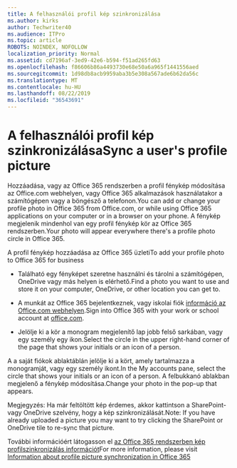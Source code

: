 ```yaml
---
title: A felhasználói profil kép szinkronizálása
ms.author: kirks
author: Techwriter40
ms.audience: ITPro
ms.topic: article
ROBOTS: NOINDEX, NOFOLLOW
localization_priority: Normal
ms.assetid: cd7196af-3ed9-42e6-b594-f51ad265fd63
ms.openlocfilehash: f86606b86a4493730e68e50a6a965f1441556aed
ms.sourcegitcommit: 1d98db8acb9959aba3b5e308a567ade6b62da56c
ms.translationtype: MT
ms.contentlocale: hu-HU
ms.lasthandoff: 08/22/2019
ms.locfileid: "36543691"
---
```

# <a name="sync-a-users-profile-picture"></a><span data-ttu-id="1dc80-102">A felhasználói profil kép szinkronizálása</span><span class="sxs-lookup"><span data-stu-id="1dc80-102">Sync a user's profile picture</span></span>

<span data-ttu-id="1dc80-103">Hozzáadása, vagy az Office 365 rendszerben a profil fénykép módosítása az Office.com webhelyen, vagy Office 365 alkalmazások használatakor a számítógépen vagy a böngésző a telefonon.</span><span class="sxs-lookup"><span data-stu-id="1dc80-103">You can add or change your profile photo in Office 365 from Office.com, or while using Office 365 applications on your computer or in a browser on your phone.</span></span> <span data-ttu-id="1dc80-104">A fénykép megjelenik mindenhol van egy profil fénykép kör az Office 365 rendszerben.</span><span class="sxs-lookup"><span data-stu-id="1dc80-104">Your photo will appear everywhere there's a profile photo circle in Office 365.</span></span>

<span data-ttu-id="1dc80-105">A profil fénykép hozzáadása az Office 365 üzleti</span><span class="sxs-lookup"><span data-stu-id="1dc80-105">To add your profile photo to Office 365 for business</span></span>

- <span data-ttu-id="1dc80-106">Található egy fényképet szeretne használni és tárolni a számítógépen, OneDrive vagy más helyen is elérhető.</span><span class="sxs-lookup"><span data-stu-id="1dc80-106">Find a photo you want to use and store it on your computer, OneDrive, or other location you can get to.</span></span>

- <span data-ttu-id="1dc80-107">A munkát az Office 365 bejelentkeznek, vagy iskolai fiók [információ az Office.com webhelyen](http://www.office.com).</span><span class="sxs-lookup"><span data-stu-id="1dc80-107">Sign into Office 365 with your work or school account at [office.com](http://www.office.com).</span></span>

- <span data-ttu-id="1dc80-108">Jelölje ki a kör a monogram megjelenítő lap jobb felső sarkában, vagy egy személy egy ikon.</span><span class="sxs-lookup"><span data-stu-id="1dc80-108">Select the circle in the upper right-hand corner of the page that shows your initials or an icon of a person.</span></span>

<span data-ttu-id="1dc80-109">A a saját fiókok ablaktáblán jelölje ki a kört, amely tartalmazza a monogramját, vagy egy személy ikont.</span><span class="sxs-lookup"><span data-stu-id="1dc80-109">In the My accounts pane, select the circle that shows your initials or an icon of a person.</span></span> <span data-ttu-id="1dc80-110">A felbukkanó ablakban megjelenő a fénykép módosítása.</span><span class="sxs-lookup"><span data-stu-id="1dc80-110">Change your photo in the pop-up that appears.</span></span>

<span data-ttu-id="1dc80-111">Megjegyzés: Ha már feltöltött kép érdemes, akkor kattintson a SharePoint- vagy OneDrive szelvény, hogy a kép szinkronizálását.</span><span class="sxs-lookup"><span data-stu-id="1dc80-111">Note: If you have already uploaded a picture you may want to try clicking the SharePoint or OneDrive tile to re-sync that picture.</span></span>

<span data-ttu-id="1dc80-112">További információért látogasson el [az Office 365 rendszerben kép profilszinkronizálás információt](https://support.office.com/article/information-about-profile-picture-synchronization-in-office-365-20594d76-d054-4af4-a660-401133e3d48a?ui=en-US&amp;rs=en-US&amp;ad=US)</span><span class="sxs-lookup"><span data-stu-id="1dc80-112">For more information, please visit [Information about profile picture synchronization in Office 365](https://support.office.com/article/information-about-profile-picture-synchronization-in-office-365-20594d76-d054-4af4-a660-401133e3d48a?ui=en-US&amp;rs=en-US&amp;ad=US)</span></span>

